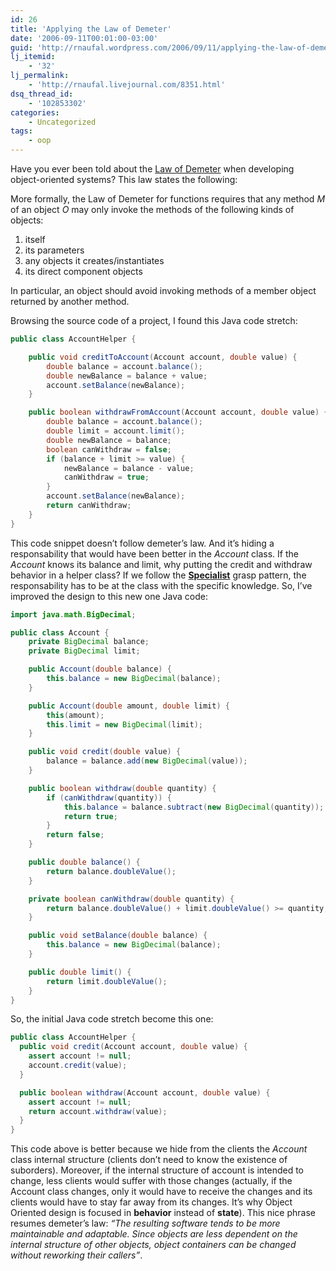 ```yaml
---
id: 26
title: 'Applying the Law of Demeter'
date: '2006-09-11T00:01:00-03:00'
guid: 'http://rnaufal.wordpress.com/2006/09/11/applying-the-law-of-demeter/'
lj_itemid:
    - '32'
lj_permalink:
    - 'http://rnaufal.livejournal.com/8351.html'
dsq_thread_id:
    - '102853302'
categories:
    - Uncategorized
tags:
    - oop
---
```


Have you ever been told about the [Law of Demeter](http://en.wikipedia.org/wiki/Law_of_Demeter) when developing object-oriented systems? This law states the following:

More formally, the Law of Demeter for functions requires that any method *M* of an object *O* may only invoke the methods of the following kinds of objects:

1. itself
2. its parameters
3. any objects it creates/instantiates
4. its direct component objects

In particular, an object should avoid invoking methods of a member object returned by another method.

Browsing the source code of a project, I found this Java code stretch:

```java
public class AccountHelper {

    public void creditToAccount(Account account, double value) {
        double balance = account.balance();
        double newBalance = balance + value;
        account.setBalance(newBalance);
    }

    public boolean withdrawFromAccount(Account account, double value) {
        double balance = account.balance();
        double limit = account.limit();
        double newBalance = balance;
        boolean canWithdraw = false;
        if (balance + limit >= value) {
            newBalance = balance - value;
            canWithdraw = true;
        }
        account.setBalance(newBalance);
        return canWithdraw;
    }
}
```

This code snippet doesn’t follow demeter’s law. And it’s hiding a responsability that would have been better in the *Account* class. If the *Account* knows its balance and limit, why putting the credit and withdraw behavior in a helper class? If we follow the [**Specialist**](http://rnaufal.livejournal.com/#rnaufal4963) grasp pattern, the responsability has to be at the class with the specific knowledge. So, I’ve improved the design to this new one Java code:

```java
import java.math.BigDecimal;

public class Account {
    private BigDecimal balance;
    private BigDecimal limit;

    public Account(double balance) {
        this.balance = new BigDecimal(balance);
    }

    public Account(double amount, double limit) {
        this(amount);
        this.limit = new BigDecimal(limit);
    }

    public void credit(double value) {
        balance = balance.add(new BigDecimal(value));
    }

    public boolean withdraw(double quantity) {
        if (canWithdraw(quantity)) {
            this.balance = balance.subtract(new BigDecimal(quantity));
            return true;
        }
        return false;
    }

    public double balance() {
        return balance.doubleValue();
    }

    private boolean canWithdraw(double quantity) {
        return balance.doubleValue() + limit.doubleValue() >= quantity;
    }

    public void setBalance(double balance) {
        this.balance = new BigDecimal(balance);
    }

    public double limit() {
        return limit.doubleValue();
    }
}
```

So, the initial Java code stretch become this one:

```java
public class AccountHelper {
  public void credit(Account account, double value) {
    assert account != null;
    account.credit(value);
  }

  public boolean withdraw(Account account, double value) {
    assert account != null;
    return account.withdraw(value);
  }
}
```

This code above is better because we hide from the clients the *Account* class internal structure (clients don’t need to know the existence of suborders). Moreover, if the internal structure of account is intended to change, less clients would suffer with those changes (actually, if the Account class changes, only it would have to receive the changes and its clients would have to stay far away from its changes. It’s why Object Oriented design is focused in **behavior** instead of **state**). This nice phrase resumes demeter’s law: *“The resulting software tends to be more maintainable and adaptable. Since objects are less dependent on the internal structure of other objects, object containers can be changed without reworking their callers”*.